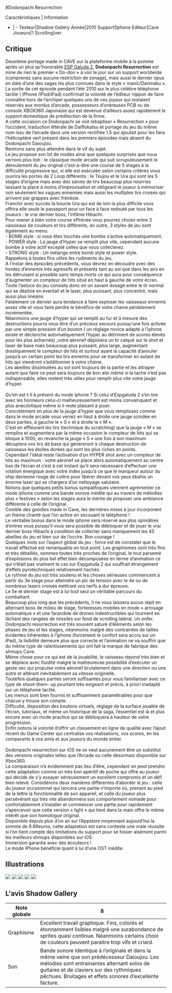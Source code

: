 #Dodonpachi Resurrection 

Caractéristiques | Information
- | -
Testeur|Shadow Gallery
Année|2010
Support|Iphone
Editeur|Cave
Joueurs|1
Scrolling|ver

## Critique
Deuxième portage made in CAVE sur la plateforme mobile à la pomme après un plus qu’honorable <a href="index.php?page=fiche&id=1349"> ESP Galuda 2</a>, <b>Dodonpachi Resurrection</b> est mine de rien le premier « Do-don » à voir le jour sur un support worldwide (comprenez sans aucune restriction de zonage), mais aussi le dernier opus en date d’une des sagas les plus connues dans le style « manic/Danmaku ».<br/>La sortie de cet épisode pendant l’été 2010 sur le plus célèbre téléphone tactile ( iPhone /iPod/iPad) confirmait la volonté de l’éditeur nippon de faire connaître hors de l’archipel quelques uns de ces joyaux qui restaient réservés aux mordus d’arcade, possesseurs d’onéreuses PCB ou de console XBOX360 Japonaise qui est devenue d’ailleurs assez rapidement le support domestique de prédilection de la firme.<br/>A cette occasion ce Dodonpachi se voit rebaptiser « Resurrection » pour l’occident, traduction littérale de Daiffukatsu et portage du jeu du même nom issu de l’arcade dans une version rectifiée 1.5 qui ajoutait pour les fans l’hélicoptère vert présent dans les premiers épisodes mais absent du Dodonpachi Daioujou.<br/>Rentrons sans plus attendre dans le vif du sujet. <br/>Le jeu propose son lot de modes ainsi que quelques surprises que nous verrons plus loin : le classique mode arcade qui suit scrupuleusement le déroulement du jeu original c'est-à-dire une course de 5 stages à la difficulté progressive qui, si elle est exécutée selon certains critères vous ouvrira les portes de 2 Loop différents : le Tsujou et le Ura qui sont les 5 stages d’origine mais avec des salves de tirs beaucoup plus nourries laissant la place à moins d’improvisation et obligeant le joueur à mémoriser non seulement les vagues ennemies mais aussi les multiples tirs croisés qui arrivent par grappes avec frénésie.<br/>Franchir avec succès la boucle Ura qui est de loin la plus difficile vous offrira elle seule le passeport pour un face à face redouté par tous les joueurs : le vrai dernier boss, l’infâme Hibachi.<br/>Pour mener à bien votre course effrénée vous pourrez choisir entre 3 vaisseaux de couleurs et tirs différents, en outre, 3 styles de jeu sont également au menu.<br/>- BOMB style : si vous êtes touchés une bombe s’active automatiquement.<br/>- POWER style : La jauge d’Hyper se remplit plus vite, cependant aucune bombe à votre actif excepté celles que vous collecterez.<br/>- STRONG style : Un mélange entre bomb style et power style. <br/>Rappelons à toutes fins utiles les rudiments du jeu.<br/>A l’instar des épisodes précédents, vous devrez en découdre avec des hordes d’ennemis très agressifs et présents tant au sol que dans les airs en les détruisant si possible sans temps morts ce qui aura pour conséquence d’augmenter un compteur de hits situé en haut à gauche de votre écran.<br/>Toute l’astuce du jeu consiste donc en un savant dosage entre le tir normal qui se déploie en éventail et le laser, plus puissant, plus concentré, mais aussi plus linéaire.<br/>Fatalement ce dernier aura tendance à faire exploser les vaisseaux ennemis assez vite et vous faire perdre le bénéfice de votre chaine péniblement incrémentée. <br/>Néanmoins une jauge d’hyper qui se remplit au fur et à mesure des destructions pourra vous être d’un précieux secours puisqu’une fois activée par une simple pression d’un bouton ( un réglage novice adapté à l’iphone existe et déclenche automatiquement l’hyper au détriment de scores élevés pour les plus acharnés) ,votre aéronef déploiera un tir calqué sur le shot et laser de base mais beaucoup plus puissant, plus large, augmentant drastiquement le compteur de hits et surtout ayant la capacité d’annuler jusqu’à un certain point les tirs ennemis pour se transformer en autant de hits qui viendront s’additionner à votre chaine. <br/>Les abeilles dissimulées au sol sont toujours de la partie et les attraper autant que faire ce peut sera toujours de bon aloi même si la tache n’est pas indispensable, elles restent très utiles pour remplir plus vite votre jauge d’hyper.<br/><br/>Qu’en est t-il à présent du mode iphone ? Si celui d’Espgaluda 2 s’en tire avec les honneurs celui-ci malheureusement est moins convainquant et plus anecdotique même si il reste plaisant à jouer.<br/>Concrètement en plus de la jauge d’hyper que vous remplissez comme dans le mode arcade vous verrez en haut à droite une jauge scindée en deux parties, à gauche le « S » et à droite le « M ».<br/>C’est en effleurant les tirs (technique du scratching) que la jauge « M » se remplira et augmentera par la même occasion le compteur de hits qui se bloque à 1000, en revanche la jauge « S » une fois à son maximum décuplera vos tirs de base qui généreront à chaque destruction de vaisseaux les étoiles dorées qui sont les plus riches en points.<br/>Cependant l’idéal reste l’activation d’un HYPER shot avec un compteur de hits au maximum : votre aéronef se place alors automatiquement au centre bas de l’écran et c’est à cet instant qu’il sera nécessaire d’effectuer une rotation énergique avec votre index jusqu’à ce que le marqueur autour du ship devienne rouge de colère pour libérer devant vos yeux ébahis un énorme laser qui se chargera d’un nettoyage salutaire.<br/>Notons que quelques petits bonus sympathiques viennent agrémenter ce mode iphone comme une bande sonore inédite qui au travers de mélodies plus « festives » selon les stages aura le mérite de proposer une ambiance différente à celle de l’original.<br/>Comble des goodies made in Cave, les dernières mises à jour incorporent un thème chanté que l’on active en secouant le téléphone !<br/>Le véritable bonus dans le mode iphone sera réservé aux plus opiniâtres d’entres vous puisqu’il vous sera possible de débloquer et de jouer le vrai dernier boss Hibachi à condition de collecter sans manquement les 45 abeilles du jeu et bien sur de l’occire. Bon courage !<br/>Quelques mots sur l’aspect global du jeu : force est de constater que le travail effectué est remarquable en tout point. Les graphismes sont très fins et très détaillés, sommes toutes très proches de l’original, le tout parsemé d’explosions du plus bel effet bien décomposées en terme d’animation ce qui n’était pas vraiment le cas sur Espgaluda 2 qui souffrait étrangement d’effets pyrotechniques relativement hachés. <br/>Le rythme du jeu est très soutenu et les choses sérieuses commencent à partir du 3e stage pour atteindre un pic de tension avec le 4e ou de nombreux lasers croisés mettront vos nerfs à dur épreuve. <br/>Le 5e et dernier stage est à lui tout seul un véritable parcours du combattant. <br/>Beaucoup plus long que les précédents, il ne vous laissera aucun répit en alternant boss de milieu de stage, forteresses mobiles en mode « arrosage automatique » et une farandole de drones indestructibles qui tournent en lâchant des rangées de missiles sur fond de scrolling latéral. Un enfer.<br/>Dodonpachi resurrection est très souvent saturé d’éléments selon les phases de jeu et les stages, néanmoins malgré des contraintes de tailles évidentes inhérentes à l’iphone (forcement le confort sera accru sur un iPad), la lisibilité demeure plus que correcte et l’animation ne va souffrir que du même type de ralentissements qui ont fait la marque de fabrique des shmups Cave.<br/>Même chose pour ce qui est de la jouabilité, le vaisseau répond très bien et se déplace avec fluidité malgré la malheureuse possibilité d’exécuter un geste sec qui propulse votre aéronef brutalement dans une direction ou une autre et altérant inévitablement sa vitesse originelle. <br/>Toutefois quelques parties seront suffisantes pour vous familiariser avec ce type de shoot-them- up pourtant très exigeant et précis, à priori inadapté sur un téléphone tactile.<br/>Les menus sont bien fournis et suffisamment paramétrables pour que chacun y trouve son compte.<br/>Difficulté, disposition des boutons virtuels, réglage de la surface jouable de l’écran, tutoriaux, et même un historique de la saga, l’essentiel est là et plus encore avec un mode practice qui se débloquera à hauteur de votre progression.<br/>Enfin notons la volonté d’offrir un classement en ligne de qualité avec l’ajout récent du Game Center qui centralise vos réalisations, vos scores, en les comparants à vos amis et aux joueurs du monde entier.<br/><br/>Dodonpachi resurrection sur iOS ne se veut aucunement être un substitut des versions originales telles que l’Arcade ou celle désormais disponible sur Xbox360.<br/>La comparaison n’a évidemment pas lieu d’être, cependant on peut prendre cette adaptation comme un très bon apéritif de poche qui offre au joueur qui décide de s’y essayer sérieusement un excellent compromis et un défi bien relevé. Considérons deux manières différentes d’aborder le jeu : celle du joueur occasionnel qui lancera une partie n’importe où, prenant au pied de la lettre la fonctionnalité de son appareil, et celle du joueur plus persévérant qui très vite abandonnera son comportement nomade pour confortablement s’installer et commencer une partie pour rapidement s’apercevoir que cette version « light » qui tient dans la main offre le même intérêt que son homologue original.<br/>Disponible depuis plus d’un an sur l’Appstore moyennant aujourd’hui la somme de 9.99euros, cette adaptation est sans conteste une vraie réussite si l’on tient compte des limitations du support pour se hisser aisément parmi les meilleurs shmups disponibles sur iOS.<br/>Immersion garantie avec des écouteurs !<br/>Le mode iPhone bénéficie quant à lui d’une OST inédite.

## Illustrations
![](http://www.shmup.com/images/thumbs/img_fiche_1_1502.jpg)
![](http://www.shmup.com/images/thumbs/img_fiche_2_1502.png)
![](http://www.shmup.com/images/thumbs/img_fiche_3_1502.jpg)
![](http://www.shmup.com/images/thumbs/img_fiche_4_1502.jpg)
![](http://www.shmup.com/images/thumbs/img_fiche_5_1502.png)

## L'avis Shadow Gallery
Note globale|8
-|-
Graphisme|Excellent travail graphique. Fins, colorés et étonnamment lisibles malgré une surabondance de sprites quasi continue. Néanmoins certains choix de couleurs peuvent paraitre trop vifs et criard.
Son|Bande sonore Identique à l’originale et dans la même veine que son prédécesseur Daioujou. Les mélodies sont entrainantes alternant solos de guitares et de claviers sur des rythmiques pêchues. Bruitages et effets sonores d’excellente facture. 
